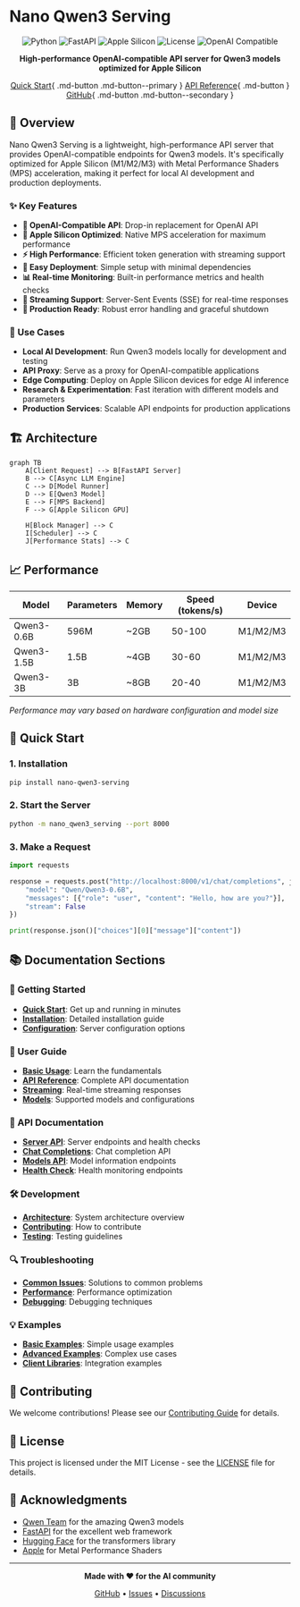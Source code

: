 # Nano Qwen3 Serving

<div align="center">

![Python](https://img.shields.io/badge/Python-3.8+-blue.svg)
![FastAPI](https://img.shields.io/badge/FastAPI-0.100+-green.svg)
![Apple Silicon](https://img.shields.io/badge/Apple%20Silicon-MPS-orange.svg)
![License](https://img.shields.io/badge/License-MIT-yellow.svg)
![OpenAI Compatible](https://img.shields.io/badge/OpenAI-Compatible-purple.svg)

**High-performance OpenAI-compatible API server for Qwen3 models optimized for Apple Silicon**

[Quick Start](getting-started/quick-start.md){ .md-button .md-button--primary }
[API Reference](user-guide/api-reference.md){ .md-button }
[GitHub](https://github.com/hsliuustc/nano-qwen3-serving){ .md-button .md-button--secondary }

</div>

## 🚀 Overview

Nano Qwen3 Serving is a lightweight, high-performance API server that provides OpenAI-compatible endpoints for Qwen3 models. It's specifically optimized for Apple Silicon (M1/M2/M3) with Metal Performance Shaders (MPS) acceleration, making it perfect for local AI development and production deployments.

### ✨ Key Features

- **🚀 OpenAI-Compatible API**: Drop-in replacement for OpenAI API
- **🍎 Apple Silicon Optimized**: Native MPS acceleration for maximum performance
- **⚡ High Performance**: Efficient token generation with streaming support
- **🔧 Easy Deployment**: Simple setup with minimal dependencies
- **📊 Real-time Monitoring**: Built-in performance metrics and health checks
- **🔄 Streaming Support**: Server-Sent Events (SSE) for real-time responses
- **🎯 Production Ready**: Robust error handling and graceful shutdown

### 🎯 Use Cases

- **Local AI Development**: Run Qwen3 models locally for development and testing
- **API Proxy**: Serve as a proxy for OpenAI-compatible applications
- **Edge Computing**: Deploy on Apple Silicon devices for edge AI inference
- **Research & Experimentation**: Fast iteration with different models and parameters
- **Production Services**: Scalable API endpoints for production applications

## 🏗️ Architecture

```mermaid
graph TB
    A[Client Request] --> B[FastAPI Server]
    B --> C[Async LLM Engine]
    C --> D[Model Runner]
    D --> E[Qwen3 Model]
    E --> F[MPS Backend]
    F --> G[Apple Silicon GPU]
    
    H[Block Manager] --> C
    I[Scheduler] --> C
    J[Performance Stats] --> C
```

## 📈 Performance

| Model | Parameters | Memory | Speed (tokens/s) | Device |
|-------|------------|--------|------------------|--------|
| Qwen3-0.6B | 596M | ~2GB | 50-100 | M1/M2/M3 |
| Qwen3-1.5B | 1.5B | ~4GB | 30-60 | M1/M2/M3 |
| Qwen3-3B | 3B | ~8GB | 20-40 | M1/M2/M3 |

*Performance may vary based on hardware configuration and model size*

## 🚀 Quick Start

### 1. Installation

```bash
pip install nano-qwen3-serving
```

### 2. Start the Server

```bash
python -m nano_qwen3_serving --port 8000
```

### 3. Make a Request

```python
import requests

response = requests.post("http://localhost:8000/v1/chat/completions", json={
    "model": "Qwen/Qwen3-0.6B",
    "messages": [{"role": "user", "content": "Hello, how are you?"}],
    "stream": False
})

print(response.json()["choices"][0]["message"]["content"])
```

## 📚 Documentation Sections

### 🎯 Getting Started
- **[Quick Start](getting-started/quick-start.md)**: Get up and running in minutes
- **[Installation](getting-started/installation.md)**: Detailed installation guide
- **[Configuration](getting-started/configuration.md)**: Server configuration options

### 📖 User Guide
- **[Basic Usage](user-guide/basic-usage.md)**: Learn the fundamentals
- **[API Reference](user-guide/api-reference.md)**: Complete API documentation
- **[Streaming](user-guide/streaming.md)**: Real-time streaming responses
- **[Models](user-guide/models.md)**: Supported models and configurations

### 🔧 API Documentation
- **[Server API](api/server.md)**: Server endpoints and health checks
- **[Chat Completions](api/chat-completions.md)**: Chat completion API
- **[Models API](api/models.md)**: Model information endpoints
- **[Health Check](api/health.md)**: Health monitoring endpoints

### 🛠️ Development
- **[Architecture](development/architecture.md)**: System architecture overview
- **[Contributing](development/contributing.md)**: How to contribute
- **[Testing](development/testing.md)**: Testing guidelines

### 🔍 Troubleshooting
- **[Common Issues](troubleshooting/common-issues.md)**: Solutions to common problems
- **[Performance](troubleshooting/performance.md)**: Performance optimization
- **[Debugging](troubleshooting/debugging.md)**: Debugging techniques

### 💡 Examples
- **[Basic Examples](examples/basic-examples.md)**: Simple usage examples
- **[Advanced Examples](examples/advanced-examples.md)**: Complex use cases
- **[Client Libraries](examples/client-libraries.md)**: Integration examples

## 🤝 Contributing

We welcome contributions! Please see our [Contributing Guide](development/contributing.md) for details.

## 📄 License

This project is licensed under the MIT License - see the [LICENSE](https://github.com/hsliuustc/nano-qwen3-serving/blob/main/LICENSE) file for details.

## 🙏 Acknowledgments

- [Qwen Team](https://github.com/QwenLM) for the amazing Qwen3 models
- [FastAPI](https://fastapi.tiangolo.com/) for the excellent web framework
- [Hugging Face](https://huggingface.co/) for the transformers library
- [Apple](https://developer.apple.com/metal/) for Metal Performance Shaders

---

<div align="center">

**Made with ❤️ for the AI community**

[GitHub](https://github.com/hsliuustc/nano-qwen3-serving) • [Issues](https://github.com/hsliuustc/nano-qwen3-serving/issues) • [Discussions](https://github.com/hsliuustc/nano-qwen3-serving/discussions)

</div>
